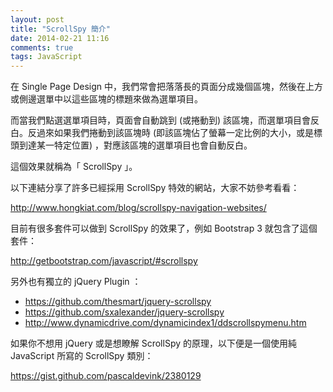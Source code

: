 ```yaml
---
layout: post
title: "ScrollSpy 簡介"
date: 2014-02-21 11:16
comments: true
tags: JavaScript
---
```


在 Single Page Design 中，我們常會把落落長的頁面分成幾個區塊，然後在上方或側邊選單中以這些區塊的標題來做為選單項目。

<!--more-->

而當我們點選選單項目時，頁面會自動跳到 (或捲動到) 該區塊，而選單項目會反白。反過來如果我們捲動到該區塊時 (即該區塊佔了螢幕一定比例的大小，或是標頭到達某一特定位置) ，對應該區塊的選單項目也會自動反白。

這個效果就稱為「 ScrollSpy 」。

以下連結分享了許多已經採用 ScrollSpy 特效的網站，大家不妨參考看看：

http://www.hongkiat.com/blog/scrollspy-navigation-websites/

目前有很多套件可以做到 ScrollSpy 的效果了，例如 Bootstrap 3 就包含了這個套件：

http://getbootstrap.com/javascript/#scrollspy

另外也有獨立的 jQuery Plugin ：

* https://github.com/thesmart/jquery-scrollspy
* https://github.com/sxalexander/jquery-scrollspy
* http://www.dynamicdrive.com/dynamicindex1/ddscrollspymenu.htm

如果你不想用 jQuery 或是想瞭解 ScrollSpy 的原理，以下便是一個使用純 JavaScript 所寫的 ScrollSpy 類別：

https://gist.github.com/pascaldevink/2380129
